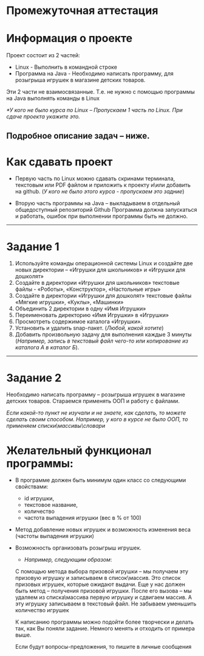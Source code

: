 # Промежуточная аттестация
 
# Информация о проекте
 
Проект состоит из 2 частей:
* Linux - Выполнить в командной строке
* Программа на Java - Необходимо написать программу, для розыгрыша игрушек в магазине детских товаров.

Эти 2 части не взаимосвязанные. Т.е. не нужно с помощью программы на Java выполнять команды в Linux
 
_*У кого не было курса по Linux – Пропускаем 1 часть по Linux. При сдаче проекта укажите это._
 
Подробное описание задач – ниже.
---
 
# Как сдавать проект
 
* Первую часть по Linux можно сдавать скринами терминала, текстовым или PDF файлом и приложить к проекту и\или добавить на github. 
(_У кого не было этого курса - пропускаем это задние_)

* Вторую часть программы на Java – выкладываем в отдельный общедоступный репозиторий Github
Программа должна запускаться и работать, ошибок при выполнении программы быть не должно.
---
 
# Задание 1
 
1. Используйте команды операционной системы Linux и создайте две новых директории – «Игрушки для школьников» и «Игрушки для дошколят»
2. Создайте в директории «Игрушки для школьников» текстовые файлы - «Роботы», «Конструктор», «Настольные игры»
3. Создайте в директории «Игрушки для дошколят» текстовые файлы «Мягкие игрушки», «Куклы», «Машинки»
4. Объединить 2 директории в одну «Имя Игрушки»
5. Переименовать директорию «Имя Игрушки» в «Игрушки»
6. Просмотреть содержимое каталога «Игрушки».
7. Установить и удалить snap-пакет. (_Любой, какой хотите_)
8. Добавить произвольную задачу для выполнения каждые 3 минуты (_Например, запись в текстовый файл чего-то или копирование из каталога А в каталог Б_).
---

# Задание 2
 
Необходимо написать программу – розыгрыша игрушек в магазине детских товаров.
Стараемся применять ООП и работу с файлами.

_Если какой-то пункт не изучали и не знаете, как сделать, то можете сделать своим способом. Например, у кого в курсе не было ООП, то применяем списки\массивы\словари_
 
# Желательный функционал программы:
* В программе должен быть минимум один класс со следующими свойствами:
    * id игрушки,
    * текстовое название,
    * количество
    * частота выпадения игрушки (вес в % от 100)
 
* Метод добавление новых игрушек и возможность изменения веса (частоты выпадения игрушки)

* Возможность организовать розыгрыш игрушек.

    * _Например, следующим образом_:

    С помощью метода выбора призовой игрушки – мы получаем эту призовую игрушку и записываем в список\массив.
    Это список призовых игрушек, которые ожидают выдачи.
    Еще у нас должен быть метод – получения призовой игрушки.
    После его вызова – мы удаляем из списка\массива первую игрушку и сдвигаем массив. А эту игрушку записываем в текстовый файл.
    Не забываем уменьшить количество игрушек

    К написанию программы можно подойти более творчески и делать так, как Вы поняли задание. Немного менять и отходить от примера выше.

    Если будут вопросы-предложения, то пишите в личные сообщения
